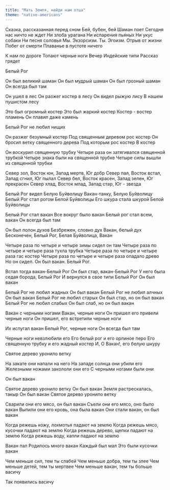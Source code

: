 ```yaml
---
title: "Мать Земля, найди нам отца"
theme: "native-americans"
---
```

Сказка, рассказанная перед сном
Бей, бубен, бей
Шаман поет
Сегодня нас ничто не ждет
Ни злоба урагана
Ни испарения пьяных
Ни укус собаки
Ни песня соловья
Мы. Экзорсизм.
Ты. Эгоизм.
Отрыв от жизни
Побег от смерти
Плаванье в пустоте ничего

К нам по дороге
Топают черные ноги
Вечер
Индейские типи
Рассказ грядет

Белый Рог

Он был великий шаман
Он был мудрый шаман
Он был грозный шаман
Он всегда был там

Он ушел в лес
Он разжег костер в лесу
Он видел рыжую лису
В нашем пушистом лесу

Это был огромный костер
Это был жаркий костер
Костер - востер пламень
Он плавил даже камень

Белый Рог не любил нищих

Он разжег безумный костер
Под священным деревом рос костер
Он бросил ветку священного дерева
Под которым рос костер
В костер

Он воскурил священную трубку
Четыре раза он затягивался священной трубкой
Четыре знака были на священной трубке
Четыре силы вышли из священной трубки

Север зол, Восток юн, Запад мертв, Юг добр
Север пал, Восток встал, Запад сгнил, Юг пылал
Север бел, Восток красен, Запад зелен, Юг прекрасен
Север хлад, Восток млад, Запад стар, Юг - звезда

Белый Рог видел Белую Буйволицу
Вакан-танку, Белую Буйволицу
Белый Рог стал рогом Белой Буйволицы
Его шкура стала шкурой Белой Буйволицы

Белый Рог стал вакан
Все вокруг было вакан
Белый рог стал всем, вакан
Он всегда был там

Он был полон духов
Безбрежен, словно дух
Вакан, белый дух
Бесконечен, Белый Рог, Белая Буйволица, Вакан

Четыре раза по четыре и четыре зимы сидел он там
Четыре раза по четыре и четыре раза тухла трубка
Четыре раза по четыре и четыре раза гас костер
Четыре раза по четыре и четыре раза опадало древо
Но он сидел. Он был вакан. Белый Рог.

Встал тогда вакан-Белый Рог
Он был стар, вакан-Белый Рог
У него была седая борода, Белый Рог
И вернулся в свое типи Белый Рог
Он был вакан

Белый Рог не любил жадных
Он был вакан
Белый Рог не любил алчных
Он был вакан
Белый Рог не любил старых
Он был стар, но он был вакан
Белый Рог не любил слабых
Он был слаб, но он был вакан

Вакан с черными ногами
Вакан, черные ноги
Он пришел его привели черные ноги
Он пришел, его встретили черные ноги

Их испугал вакан
Белый Рог, черные ноги
Он всегда был там

Черные ноги невзлюбили его
Его белый рог и его орлиное перо
Его священную трубку и его жадный костер
И, О Вакан!, его белую шкуру

Святое дерево уронило ветку

На закате они напали на него
На западе солнца они убили его
Железными ножами закололи они его
С черными ногами были они

Он был вакан

Святое дерево уронило ветку
Он был вакан
Земля растрескалась, такыр
Он был вакан
Святое дерево уронило ветку

Сварили они его мясо, он был вакан
Съели они его мясо, оно было вакан
Выпили они его кровь, она была вакан
Они стали вакан, он был вакан

Когда режешь кожу, лохмотья падают на землю
Когда режешь мясо, кусочки падают на землю
Когда режешь дерево, щепки падают на землю
Когда режешь воду, капли падают на землю

Вакан пал
Родилось много вакан
Каждый был мал
Это были кусочки вакан

Чем меньше сил, тем ты слабей
Чем меньше добра, тем ты злее
Чем меньше детей, тем ты мертвее
Чем меньше вакан, тем ты больше васичу

Так появились васичу

